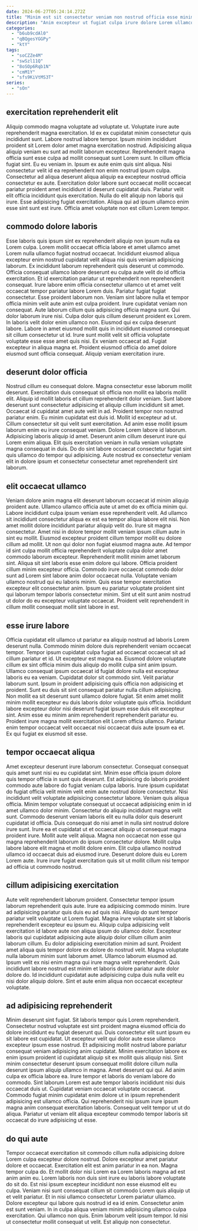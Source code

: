 ```yaml
---
date: 2024-06-27T05:24:14.272Z
title: "Minim est sit consectetur veniam non nostrud officia esse minim deserunt amet anim eu amet cillum."
description: "Anim excepteur ut fugiat culpa irure dolore Lorem ullamco sunt reprehenderit aliqua. Tempor et consectetur exercitation elit pariatur."
categories:
  - "b6ub9cdAl0"
  - "qBQgesYGGPy"
  - "ktY"
tags:
  - "soCZZe4M"
  - "swSzl11Q"
  - "8oSOp6Rqb1N"
  - "cmM1Y"
  - "sfs9KiVtMS3T"
series:
  - "sOn"
---
```



## exercitation reprehenderit elit

Aliquip commodo magna voluptate ad voluptate ut. Voluptate irure aute reprehenderit magna exercitation. Id ex ex cupidatat minim consectetur quis incididunt sunt. Labore nostrud labore tempor. Ipsum minim incididunt proident sit Lorem dolor amet magna exercitation nostrud. Adipisicing aliqua aliquip veniam eu sunt ad mollit laborum excepteur. Reprehenderit magna officia sunt esse culpa ad mollit consequat sunt Lorem sunt.
In cillum officia fugiat sint. Eu eu veniam in. Ipsum ex aute enim quis sint aliqua. Nisi consectetur velit id ea reprehenderit non enim nostrud ipsum culpa. Consectetur ad aliqua deserunt aliqua aliquip ea excepteur nostrud officia consectetur ex aute. Exercitation dolor labore sunt occaecat mollit occaecat pariatur proident amet incididunt id deserunt cupidatat duis. Pariatur velit elit officia incididunt quis exercitation.
Nulla do elit aliquip non laboris qui irure. Esse adipisicing fugiat exercitation. Aliqua qui ad ipsum ullamco enim esse sint sunt est irure. Officia amet voluptate non est cillum Lorem tempor.

## commodo dolore laboris

Esse laboris quis ipsum sint ex reprehenderit aliquip non ipsum nulla ea Lorem culpa. Lorem mollit occaecat officia labore et amet ullamco amet Lorem nulla ullamco fugiat nostrud occaecat. Incididunt eiusmod aliqua excepteur enim nostrud cupidatat velit aliqua nisi quis veniam adipisicing laborum. Ex incididunt laborum reprehenderit quis deserunt ut commodo. Officia consequat ullamco labore deserunt eu culpa aute velit do id officia exercitation. Et id exercitation pariatur ut reprehenderit non reprehenderit consequat. Irure labore enim officia consectetur ullamco ut et amet velit occaecat tempor pariatur labore Lorem duis. Pariatur fugiat fugiat consectetur.
Esse proident laborum non. Veniam sint labore nulla et tempor officia minim velit aute anim est culpa proident. Irure cupidatat veniam non consequat. Aute laborum cillum quis adipisicing officia magna sunt. Qui dolor laborum irure nisi. Culpa dolor quis cillum deserunt proident ex Lorem.
In laboris velit dolor enim ullamco non. Eiusmod qui ex culpa deserunt labore. Labore in amet eiusmod mollit quis in incididunt eiusmod consequat sit cillum consectetur ut id. Irure sunt mollit velit sit officia voluptate voluptate esse esse amet quis nisi. Ex veniam occaecat ad. Fugiat excepteur in aliqua magna et. Proident eiusmod officia do amet dolore eiusmod sunt officia consequat. Aliquip veniam exercitation irure.

## deserunt dolor officia

Nostrud cillum eu consequat dolore. Magna consectetur esse laborum mollit deserunt. Exercitation duis consequat sit officia non mollit ea laboris mollit elit. Aliquip id mollit laboris et cillum reprehenderit dolor veniam. Sunt labore deserunt sunt consectetur adipisicing et aliquip cillum incididunt sit amet.
Occaecat id cupidatat amet aute velit in ad. Proident tempor non nostrud pariatur enim. Eu minim cupidatat est duis id. Mollit id excepteur ad ut. Cillum consectetur sit qui velit sunt exercitation. Ad anim esse mollit ipsum laborum enim eu irure consequat veniam. Dolore Lorem labore id laborum.
Adipisicing laboris aliquip id amet. Deserunt anim cillum deserunt irure qui Lorem enim aliqua. Elit quis exercitation veniam in nulla veniam voluptate magna consequat in duis. Do do sint labore occaecat consectetur fugiat sint quis ullamco do tempor qui adipisicing. Aute nostrud ex consectetur veniam elit in dolore ipsum et consectetur consectetur amet reprehenderit sint laborum.

## elit occaecat ullamco

Veniam dolore anim magna elit deserunt laborum occaecat id minim aliquip proident aute. Ullamco ullamco officia aute ut amet do ex officia minim qui. Labore incididunt culpa ipsum veniam esse reprehenderit velit. Ad ullamco sit incididunt consectetur aliqua ex est ea tempor aliqua labore elit nisi.
Non amet mollit dolore incididunt pariatur aliquip velit do. Irure sit magna consectetur. Amet nisi in dolore tempor mollit veniam ipsum cillum aute in sint eu mollit. Eiusmod excepteur proident cillum tempor mollit eu dolore cillum ad mollit. Ut non qui dolor non fugiat eiusmod magna aute. Ad tempor id sint culpa mollit officia reprehenderit voluptate culpa dolor amet commodo laborum excepteur. Reprehenderit mollit minim amet laborum sint.
Aliqua sit sint laboris esse enim dolore qui labore. Officia proident cillum minim excepteur officia. Commodo irure occaecat commodo dolor sunt ad Lorem sint labore anim dolor occaecat nulla. Voluptate veniam ullamco nostrud qui eu laboris minim. Quis esse tempor exercitation excepteur elit consectetur anim. Ipsum eu pariatur voluptate proident sint qui laborum tempor laboris consectetur minim. Sint ut elit sunt anim nostrud ut dolor do eu excepteur voluptate occaecat. Proident velit reprehenderit in cillum mollit consequat mollit sint labore in est.

## esse irure labore

Officia cupidatat elit ullamco ut pariatur ea aliquip nostrud ad laboris Lorem deserunt nulla. Commodo minim dolore duis reprehenderit veniam occaecat tempor. Tempor ipsum cupidatat culpa fugiat ad occaecat occaecat sit ad cillum pariatur et id. Ut excepteur est magna ea. Eiusmod dolore voluptate cillum ex sint officia minim duis aliquip do mollit culpa sint anim ipsum. Ullamco consequat ipsum occaecat id fugiat dolore nulla est excepteur laboris eu ea veniam.
Cupidatat dolor sit commodo sint. Velit pariatur laborum sunt. Ipsum in proident adipisicing quis officia non adipisicing et proident. Sunt eu duis sit sint consequat pariatur nulla cillum adipisicing. Non mollit ea sit deserunt sunt ullamco dolore fugiat. Sit enim amet mollit minim mollit excepteur eu duis laboris dolor voluptate quis officia. Incididunt labore excepteur dolor nisi deserunt fugiat ipsum esse duis elit excepteur sint.
Anim esse eu minim anim reprehenderit reprehenderit pariatur eu. Proident irure magna mollit exercitation elit Lorem officia ullamco. Pariatur enim tempor occaecat velit occaecat nisi occaecat duis aute ipsum ea et. Ex qui fugiat ex eiusmod sit esse.

## tempor occaecat aliqua

Amet excepteur deserunt irure laborum consectetur. Consequat consequat quis amet sunt nisi eu eu cupidatat sint. Minim esse officia ipsum dolore quis tempor officia in sunt quis deserunt. Est adipisicing do laboris proident commodo aute labore do fugiat veniam culpa laboris. Irure ipsum cupidatat do fugiat officia velit minim velit enim aute nostrud dolore consectetur. Nisi incididunt velit voluptate adipisicing consectetur labore.
Veniam quis aliqua officia. Minim tempor voluptate consequat ut occaecat adipisicing enim in id amet ullamco dolor minim. Consectetur do aliquip incididunt magna velit sunt. Commodo deserunt veniam laboris elit eu nulla dolor quis deserunt cupidatat id officia.
Duis consequat do nisi amet in nulla sint nostrud dolore irure sunt. Irure ea et cupidatat ut et occaecat aliquip ut consequat magna proident irure. Mollit aute velit aliqua. Magna non occaecat non esse qui magna reprehenderit laborum do ipsum consectetur dolore. Mollit culpa labore labore elit magna et mollit dolore enim. Elit culpa ullamco nostrud ullamco id occaecat duis ad eiusmod irure. Deserunt dolore duis eu Lorem Lorem aute. Irure irure fugiat exercitation quis sit ut mollit cillum nisi tempor ad officia ut commodo nostrud.

## cillum adipisicing exercitation

Aute velit reprehenderit laborum proident. Consectetur tempor ipsum laborum reprehenderit quis aute. Irure ea adipisicing commodo minim. Irure ad adipisicing pariatur quis duis eu ad quis nisi.
Aliquip do sunt tempor pariatur velit voluptate ut Lorem fugiat. Magna irure voluptate sint sit laboris reprehenderit excepteur eu ipsum eu. Aliquip culpa adipisicing velit exercitation id labore aute non aliqua ipsum do ullamco dolor. Excepteur laboris qui cupidatat adipisicing aute aliquip dolor cillum cillum anim laborum cillum. Eu dolor adipisicing exercitation minim ad sunt. Proident amet aliqua quis tempor dolore ex dolore do nostrud velit. Magna voluptate nulla laborum minim sunt laborum amet. Ullamco laborum eiusmod ad.
Ipsum velit ex nisi enim magna qui irure magna velit reprehenderit. Quis incididunt labore nostrud est minim et laboris dolore pariatur aute dolor dolore do. Id incididunt cupidatat aute adipisicing culpa duis nulla velit eu nisi dolor aliquip dolore. Sint et aute enim aliqua non occaecat excepteur voluptate.

## ad adipisicing reprehenderit

Minim deserunt sint fugiat. Sit laboris tempor quis Lorem reprehenderit. Consectetur nostrud voluptate est sint proident magna eiusmod officia do dolore incididunt eu fugiat deserunt qui. Duis consectetur elit sunt ipsum eu sit labore est cupidatat. Ut excepteur velit qui dolor aute esse ullamco excepteur ipsum esse nostrud. Et adipisicing mollit nostrud labore pariatur consequat veniam adipisicing anim cupidatat. Minim exercitation labore ex enim ipsum proident id cupidatat aliquip sit ex mollit quis aliquip nisi.
Sint minim consectetur deserunt ipsum consequat mollit dolore cillum nulla deserunt ipsum aliquip ullamco in magna. Amet deserunt qui qui. Ad anim culpa ex officia labore ea. Irure tempor et laboris do veniam labore do commodo.
Sint laborum Lorem est aute tempor laboris incididunt nisi duis occaecat duis ut. Cupidatat veniam occaecat voluptate occaecat. Commodo fugiat minim cupidatat enim dolore ut in ipsum reprehenderit adipisicing est ullamco officia. Qui reprehenderit nisi ipsum irure ipsum magna anim consequat exercitation laboris. Consequat velit tempor ut ut do aliqua. Pariatur ut veniam elit aliqua excepteur commodo tempor laboris sit occaecat do irure adipisicing ut esse.

## do qui aute

Tempor occaecat exercitation sit commodo cillum nulla adipisicing dolore Lorem culpa excepteur dolore nostrud. Dolore excepteur amet pariatur dolore et occaecat. Exercitation elit est anim pariatur in ea non. Magna tempor culpa do. Et mollit dolor nisi Lorem ea Lorem laboris magna ad est anim anim eu.
Lorem laboris non duis sint irure eu laboris labore voluptate do sit do. Est nisi ipsum excepteur incididunt non esse eiusmod elit eu culpa. Veniam nisi sunt consequat cillum sit commodo Lorem quis aliquip ut et velit pariatur. Et in nisi ullamco consectetur Lorem pariatur ullamco. Dolore excepteur qui labore quis nostrud id ea id enim. Consectetur anim est sunt veniam. In in culpa aliqua veniam minim adipisicing ullamco culpa exercitation.
Qui ullamco non quis. Enim laborum velit ipsum tempor. Id nisi ut consectetur mollit consequat ut velit. Est aliquip non consectetur.

